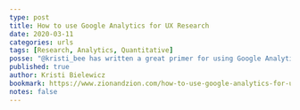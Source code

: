 ```yaml
---
type: post
title: How to use Google Analytics for UX Research
date: 2020-03-11
categories: urls
tags: [Research, Analytics, Quantitative]
posse: "@kristi_bee has written a great primer for using Google Analytics for UX research."
published: true
author: Kristi Bielewicz
bookmark: https://www.zionandzion.com/how-to-use-google-analytics-for-ux-user-experience-research/
notes: false
---
```

